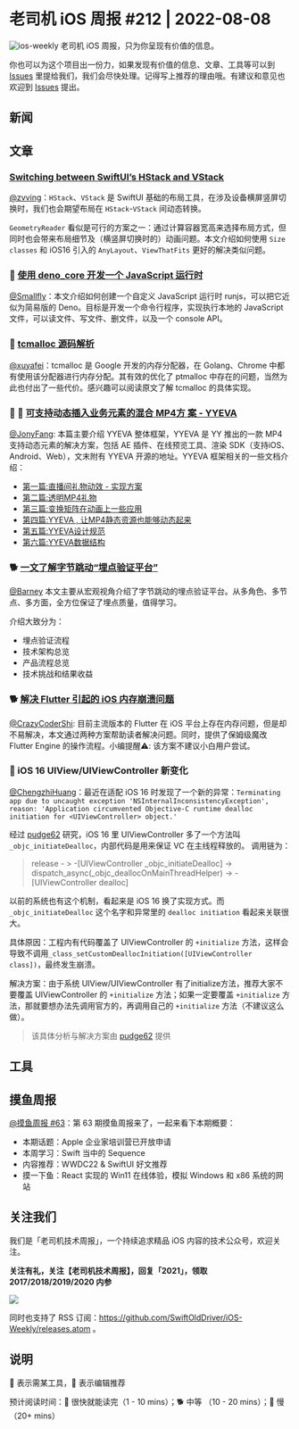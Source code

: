# 老司机 iOS 周报 #212 | 2022-08-08

![ios-weekly](https://github.com/SwiftOldDriver/iOS-Weekly/blob/master/assets/ios-weekly.png?raw=true)
老司机 iOS 周报，只为你呈现有价值的信息。

你也可以为这个项目出一份力，如果发现有价值的信息、文章、工具等可以到 [Issues](https://github.com/SwiftOldDriver/iOS-Weekly/issues) 里提给我们，我们会尽快处理。记得写上推荐的理由哦。有建议和意见也欢迎到 [Issues](https://github.com/SwiftOldDriver/iOS-Weekly/issues) 提出。

## 新闻

## 文章

### [Switching between SwiftUI’s HStack and VStack](https://www.swiftbysundell.com/articles/switching-between-swiftui-hstack-vstack/)

[@zvving](https://github.com/zvving)：`HStack`、`VStack` 是 SwiftUI 基础的布局工具，在涉及设备横屏竖屏切换时，我们也会期望布局在 `HStack`-`VStack` 间动态转换。

`GeometryReader` 看似是可行的方案之一：通过计算容器宽高来选择布局方式，但同时也会带来布局细节及（横竖屏切换时的）动画问题。本文介绍如何使用 `Size classes` 和 iOS16 引入的 `AnyLayout`、`ViewThatFits` 更好的解决类似问题。

### 🐎 [使用 deno_core 开发一个 JavaScript 运行时](https://mp.weixin.qq.com/s/CLYFgEKnjPufoE07wKnzdQ)

[@Smallfly](https://github.com/iostalks)：本文介绍如何创建一个自定义 JavaScript 运行时 runjs，可以把它近似为简易版的 Deno。目标是开发一个命令行程序，实现执行本地的 JavaScript 文件，可以读文件、写文件、删文件，以及一个 console API。

### 🐢 [tcmalloc 源码解析](https://dirtysalt.github.io/html/tcmalloc.html)

[@xuyafei](https://github.com/xiaofei86)：tcmalloc 是 Google 开发的内存分配器，在 Golang、Chrome 中都有使用该分配器进行内存分配。其有效的优化了 ptmalloc 中存在的问题，当然为此也付出了一些代价。感兴趣可以阅读原文了解 tcmalloc 的具体实现。

### 🌟 🐎 [可支持动态插入业务元素的混合 MP4方 案 - YYEVA](https://juejin.cn/post/7126797460189478920)

[@JonyFang](https://github.com/JonyFang): 本篇主要介绍 YYEVA 整体框架，YYEVA 是 YY 推出的一款 MP4 支持动态元素的解决方案，包括 AE 插件、在线预览工具、渲染 SDK（支持iOS、Android、Web），文末附有 YYEVA 开源的地址。YYEVA 框架相关的一些文档介绍：

- [第一篇:直播间礼物动效 - 实现方案](https://github.com/yylive/YYEVA/blob/main/%E7%9B%B4%E6%92%AD%E9%97%B4%E7%A4%BC%E7%89%A9%E5%8A%A8%E6%95%88%E5%AE%9E%E7%8E%B0%E6%96%B9%E6%A1%88.md)
- [第二篇:透明MP4礼物](https://github.com/yylive/YYEVA/blob/main/%E9%80%8F%E6%98%8EMP4%E7%A4%BC%E7%89%A9.md)
- [第三篇:变换矩阵在动画上一些应用](https://github.com/yylive/YYEVA/blob/main/%E5%8F%98%E6%8D%A2%E7%9F%A9%E9%98%B5%E5%9C%A8%E5%8A%A8%E7%94%BB%E4%B8%8A%E4%B8%80%E4%BA%9B%E5%BA%94%E7%94%A8.md)
- [第四篇:YYEVA , 让MP4静态资源也能够动态起来](https://github.com/yylive/YYEVA/blob/main/YYEVA-%E8%AE%A9MP4%E9%9D%99%E6%80%81%E8%B5%84%E6%BA%90%E4%B9%9F%E8%83%BD%E5%A4%9F%E5%8A%A8%E6%80%81%E8%B5%B7%E6%9D%A5.md)
- [第五篇:YYEVA设计规范](https://github.com/yylive/YYEVA/blob/main/YYEVA%E8%AE%BE%E8%AE%A1%E8%A7%84%E8%8C%83.md)
- [第六篇:YYEVA数据结构](https://github.com/yylive/YYEVA/blob/main/%E6%95%B0%E6%8D%AE%E7%BB%93%E6%9E%84.md)

### 🐕 [一文了解字节跳动“埋点验证平台”](https://mp.weixin.qq.com/s/4SnwKSswo0LJDUg6NoaAQw)

[@Barney](https://github.com/BarneyZhaoooo)  本文主要从宏观视角介绍了字节跳动的埋点验证平台。从多角色、多节点、多方面，全方位保证了埋点质量，值得学习。

介绍大致分为：
- 埋点验证流程
- 技术架构总览
- 产品流程总览
- 技术挑战和结果收益

### 🐕 [解决 Flutter 引起的 iOS 内存崩溃问题](https://juejin.cn/post/7123765829929762847)

[@CrazyCoderShi](https://github.com/CrazyCoderShi): 目前主流版本的 Flutter 在 iOS 平台上存在内存问题，但是却不易解决，本文通过两种方案帮助读者解决问题。同时，提供了保姆级魔改 Flutter Engine 的操作流程。小编提醒⚠️: 该方案不建议小白用户尝试。

### 🌟 iOS 16 UIView/UIViewController 新变化

[@ChengzhiHuang](https://github.com/ChengzhiHuang)：最近在适配 iOS 16 时发现了一个新的异常：``Terminating app due to uncaught exception 'NSInternalInconsistencyException', reason: 'Application circumvented Objective-C runtime dealloc initiation for <UIViewController> object.'``

经过 [pudge62](https://github.com/pudge62) 研究，iOS 16 里 UIViewController 多了一个方法叫 ``_objc_initiateDealloc``，内部代码是用来保证 VC 在主线程释放的。 调用链为：
> release - > -[UIViewController _objc_initiateDealloc] -> dispatch_async(_objc_deallocOnMainThreadHelper) -> -[UIViewController dealloc]

以前的系统也有这个机制，看起来是 iOS 16 换了实现方式。而 ``_objc_initiateDealloc`` 这个名字和异常里的 ``dealloc initiation`` 看起来关联很大。

具体原因：工程内有代码覆盖了 UIViewController 的 ``+initialize`` 方法，这样会导致不调用``_class_setCustomDeallocInitiation([UIViewController class])``，最终发生崩溃。

解决方案：由于系统 UIView/UIViewController  有了initialize方法，推荐大家不要覆盖 UIViewController 的 ``+initialize`` 方法；如果一定要覆盖 ``+initialize`` 方法，那就要想办法先调用官方的，再调用自己的 ``+initialize`` 方法（不建议这么做）。

> 该具体分析与解决方案由 [pudge62](https://github.com/pudge62) 提供

## 工具

## 摸鱼周报

[@摸鱼周报 #63](https://mp.weixin.qq.com/s/nAMshUG4AjWLAAHOFPVqXg)：第 63 期摸鱼周报来了，一起来看下本期概要：

* 本期话题：Apple 企业家培训营已开放申请
* 本周学习：Swift 当中的 Sequence
* 内容推荐：WWDC22 & SwiftUI 好文推荐
* 摸一下鱼：React 实现的 Win11 在线体验，模拟 Windows 和 x86 系统的网站


## 关注我们

我们是「老司机技术周报」，一个持续追求精品 iOS 内容的技术公众号，欢迎关注。

**关注有礼，关注【老司机技术周报】，回复「2021」，领取 2017/2018/2019/2020 内参**

![](https://github.com/SwiftOldDriver/iOS-Weekly/blob/master/assets/qrcode_for_wechat.jpg?raw=true)

同时也支持了 RSS 订阅：https://github.com/SwiftOldDriver/iOS-Weekly/releases.atom 。

## 说明

🚧 表示需某工具，🌟 表示编辑推荐

预计阅读时间：🐎 很快就能读完（1 - 10 mins）；🐕 中等 （10 - 20 mins）；🐢 慢（20+ mins）
